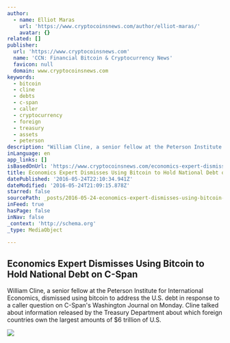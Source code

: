 ```yaml
---
author:
  - name: Elliot Maras
    url: 'https://www.cryptocoinsnews.com/author/elliot-maras/'
    avatar: {}
related: []
publisher:
  url: 'https://www.cryptocoinsnews.com'
  name: 'CCN: Financial Bitcoin & Cryptocurrency News'
  favicon: null
  domain: www.cryptocoinsnews.com
keywords:
  - bitcoin
  - cline
  - debts
  - c-span
  - caller
  - cryptocurrency
  - foreign
  - treasury
  - assets
  - peterson
description: "William Cline, a senior fellow at the Peterson Institute for International Economics, dismissed using bitcoin to address the U.S. debt in response to a caller question on C-Span's Washington Journal on Monday. Cline talked about information released by the Treasury Department about which foreign countries own the largest amounts of $6 trillion of U.S."
inLanguage: en
app_links: []
isBasedOnUrl: 'https://www.cryptocoinsnews.com/economics-expert-dismisses-bitcoin-national-debt/'
title: Economics Expert Dismisses Using Bitcoin to Hold National Debt on C-Span
datePublished: '2016-05-24T22:10:34.941Z'
dateModified: '2016-05-24T21:09:15.878Z'
starred: false
sourcePath: _posts/2016-05-24-economics-expert-dismisses-using-bitcoin-to-hold-national-de.md
inFeed: true
hasPage: false
inNav: false
_context: 'http://schema.org'
_type: MediaObject

---
```

<article style=""><h1>Economics Expert Dismisses Using Bitcoin to Hold National Debt on C-Span</h1><p>William Cline, a senior fellow at the Peterson Institute for International Economics, dismissed using bitcoin to address the U.S. debt in response to a caller question on C-Span's Washington Journal on Monday. Cline talked about information released by the Treasury Department about which foreign countries own the largest amounts of $6 trillion of U.S.</p><img src="https://www.cryptocoinsnews.com/wp-content/uploads/2016/05/Bitcoin-dollar-bucket.jpg" /></article>